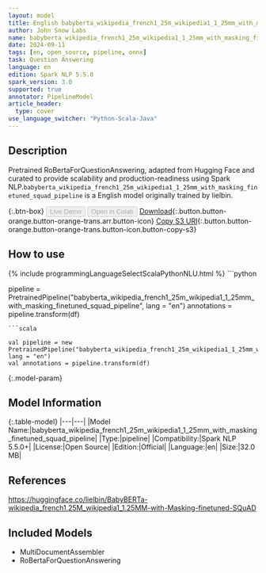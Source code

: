```yaml
---
layout: model
title: English babyberta_wikipedia_french1_25m_wikipedia1_1_25mm_with_masking_finetuned_squad_pipeline pipeline RoBertaForQuestionAnswering from lielbin
author: John Snow Labs
name: babyberta_wikipedia_french1_25m_wikipedia1_1_25mm_with_masking_finetuned_squad_pipeline
date: 2024-09-11
tags: [en, open_source, pipeline, onnx]
task: Question Answering
language: en
edition: Spark NLP 5.5.0
spark_version: 3.0
supported: true
annotator: PipelineModel
article_header:
  type: cover
use_language_switcher: "Python-Scala-Java"
---
```


## Description

Pretrained RoBertaForQuestionAnswering, adapted from Hugging Face and curated to provide scalability and production-readiness using Spark NLP.`babyberta_wikipedia_french1_25m_wikipedia1_1_25mm_with_masking_finetuned_squad_pipeline` is a English model originally trained by lielbin.

{:.btn-box}
<button class="button button-orange" disabled>Live Demo</button>
<button class="button button-orange" disabled>Open in Colab</button>
[Download](https://s3.amazonaws.com/auxdata.johnsnowlabs.com/public/models/babyberta_wikipedia_french1_25m_wikipedia1_1_25mm_with_masking_finetuned_squad_pipeline_en_5.5.0_3.0_1726058547852.zip){:.button.button-orange.button-orange-trans.arr.button-icon}
[Copy S3 URI](s3://auxdata.johnsnowlabs.com/public/models/babyberta_wikipedia_french1_25m_wikipedia1_1_25mm_with_masking_finetuned_squad_pipeline_en_5.5.0_3.0_1726058547852.zip){:.button.button-orange.button-orange-trans.button-icon.button-copy-s3}

## How to use



<div class="tabs-box" markdown="1">
{% include programmingLanguageSelectScalaPythonNLU.html %}
```python

pipeline = PretrainedPipeline("babyberta_wikipedia_french1_25m_wikipedia1_1_25mm_with_masking_finetuned_squad_pipeline", lang = "en")
annotations =  pipeline.transform(df)   

```
```scala

val pipeline = new PretrainedPipeline("babyberta_wikipedia_french1_25m_wikipedia1_1_25mm_with_masking_finetuned_squad_pipeline", lang = "en")
val annotations = pipeline.transform(df)

```
</div>

{:.model-param}
## Model Information

{:.table-model}
|---|---|
|Model Name:|babyberta_wikipedia_french1_25m_wikipedia1_1_25mm_with_masking_finetuned_squad_pipeline|
|Type:|pipeline|
|Compatibility:|Spark NLP 5.5.0+|
|License:|Open Source|
|Edition:|Official|
|Language:|en|
|Size:|32.0 MB|

## References

https://huggingface.co/lielbin/BabyBERTa-wikipedia_french1.25M_wikipedia1_1.25MM-with-Masking-finetuned-SQuAD

## Included Models

- MultiDocumentAssembler
- RoBertaForQuestionAnswering